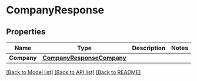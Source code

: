 # CompanyResponse

## Properties

Name | Type | Description | Notes
------------ | ------------- | ------------- | -------------
**Company** | [**CompanyResponseCompany**](companyResponse_company.md) |  | 

[[Back to Model list]](../README.md#documentation-for-models) [[Back to API list]](../README.md#documentation-for-api-endpoints) [[Back to README]](../README.md)


